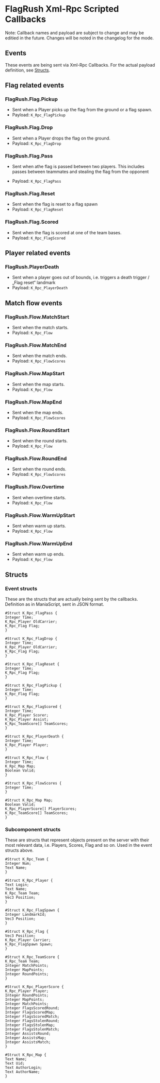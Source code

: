 # FlagRush Xml-Rpc Scripted Callbacks

Note: Callback names and payload are subject to change and may be editied in the future. Changes will be noted in the changelog for the mode.

## Events

These events are being sent via Xml-Rpc Callbacks. For the actual payload definition, see [Structs](#Structs).

## Flag related events

### FlagRush.Flag.Pickup

- Sent when a Player picks up the flag from the ground or a flag spawn.
- Payload: `K_Rpc_FlagPickup`

### FlagRush.Flag.Drop

- Sent when a Player drops the flag on the ground.
- Payload: `K_Rpc_FlagDrop`

### FlagRush.Flag.Pass

- Sent when athe flag is passed between two players. This includes passes between teammates and stealing the flag from the opponent

- Payload: `K_Rpc_FlagPass`

### FlagRush.Flag.Reset

- Sent when the flag is reset to a flag spawn
- Payload: `K_Rpc_FlagReset`

### FlagRush.Flag.Scored

- Sent when the flag is scored at one of the team bases.
- Payload: `K_Rpc_FlagScored`

## Player related events

### FlagRush.PlayerDeath

- Sent when a player goes out of bounds, i.e. triggers a death trigger / „Flag reset“ landmark
- Payload: `K_Rpc_PlayerDeath`


## Match flow events

### FlagRush.Flow.MatchStart

- Sent when the match starts.
- Payload: `K_Rpc_Flow`

### FlagRush.Flow.MatchEnd

- Sent when the match ends.
- Payload: `K_Rpc_FlowScores`

### FlagRush.Flow.MapStart

- Sent when the map starts.
- Payload: `K_Rpc_Flow`

### FlagRush.Flow.MapEnd

- Sent when the map ends.
- Payload: `K_Rpc_FlowScores`

### FlagRush.Flow.RoundStart

- Sent when the round starts.
- Payload: `K_Rpc_Flow`

### FlagRush.Flow.RoundEnd

- Sent when the round ends.
- Payload: `K_Rpc_FlowScores`

### FlagRush.Flow.Overtime

- Sent when overtime starts.
- Payload: `K_Rpc_Flow`

### FlagRush.Flow.WarmUpStart

- Sent when warm up starts.
- Payload: `K_Rpc_Flow`

### FlagRush.Flow.WarmUpEnd

- Sent when warm up ends.
- Payload: `K_Rpc_Flow`


## Structs

### Event structs

These are the structs that are actually being sent by the callbacks. Definition as in ManiaScript, sent in JSON format.

```
#Struct K_Rpc_FlagPass {
Integer Time;
K_Rpc_Player OldCarrier;
K_Rpc_Flag Flag;
}
```

```
#Struct K_Rpc_FlagDrop {
Integer Time;
K_Rpc_Player OldCarrier;
K_Rpc_Flag Flag;
}
```

```
#Struct K_Rpc_FlagReset {
Integer Time;
K_Rpc_Flag Flag;
}
```

```
#Struct K_Rpc_FlagPickup {
Integer Time;
K_Rpc_Flag Flag;
}
```

```
#Struct K_Rpc_FlagScored {
Integer Time;
K_Rpc_Player Scorer;
K_Rpc_Player Assist;
K_Rpc_TeamScore[] TeamScores;
}
```

```
#Struct K_Rpc_PlayerDeath {
Integer Time;
K_Rpc_Player Player;
}
```

```
#Struct K_Rpc_Flow {
Integer Time;
K_Rpc_Map Map;
Boolean Valid;
}
```

```
#Struct K_Rpc_FlowScores {
Integer Time;
}
```

```
#Struct K_Rpc_Map Map;
Boolean Valid;
K_Rpc_PlayerScore[] PlayerScores;
K_Rpc_TeamScore[] TeamScores;
}
```

### Subcomponent structs

These are structs that represent objects present on the server with their most relevant data, i.e. Players, Scores, Flag and so on. Used in the event structs above.

```
#Struct K_Rpc_Team {
Integer Num;
Text Name;
}
```

```
#Struct K_Rpc_Player {
Text Login;
Text Name;
K_Rpc_Team Team;
Vec3 Position;
}
```

```
#Struct K_Rpc_FlagSpawn {
Integer LandmarkId;
Vec3 Position;
}
```

```
#Struct K_Rpc_Flag {
Vec3 Position;
K_Rpc_Player Carrier;
K_Rpc_FlagSpawn Spawn;
}
```

```
#Struct K_Rpc_TeamScore {
K_Rpc_Team Team;
Integer MatchPoints;
Integer MapPoints;
Integer RoundPoints;
}
```

```
#Struct K_Rpc_PlayerScore {
K_Rpc_Player Player;
Integer RoundPoints;
Integer MapPoints;
Integer MatchPoints;
Integer FlagsScoredRound;
Integer FlagsScoredMap;
Integer FlagsScoredMatch;
Integer FlagsStolenRound;
Integer FlagsStolenMap;
Integer FlagsStolenMatch;
Integer AssistsRound;
Integer AssistsMap;
Integer AssistsMatch;
}
```

```
#Struct K_Rpc_Map {
Text Name;
Text Uid;
Text AuthorLogin;
Text AuthorName;
}
```


